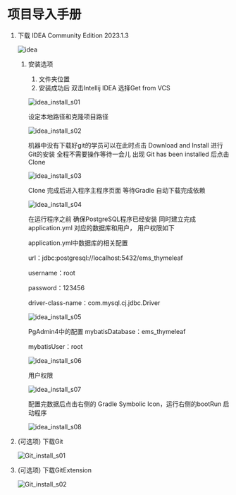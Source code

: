 # 项目导入手册

1. 下载 IDEA Community Edition 2023.1.3
    
    ![idea](https://github.com/paripari0616/Resourses/blob/main/vx_img_idea.png?raw=true)
    
    1. 安装选项
        1. 文件夹位置
        2. 安装成功后 双击Intellij IDEA 选择Get from VCS
        
        ![idea_install_s01](https://github.com/paripari0616/Resourses/blob/main/vx_img_20230807193734.png?raw=true)
        
        设定本地路径和克隆项目路径
        
        ![idea_install_s02](https://github.com/paripari0616/Resourses/blob/main/vx_img_20230807193821.png?raw=true)
        
        机器中没有下载好git的学员可以在此时点击 Download and Install 进行Git的安装 全程不需要操作等待一会儿 出现 Git has been installed 后点击 Clone
        
        ![idea_install_s03](https://github.com/paripari0616/Resourses/blob/main/vx_img_20230807193827.png?raw=true)
        
        Clone 完成后进入程序主程序页面 等待Gradle 自动下载完成依赖
        
        ![idea_install_s04](https://github.com/paripari0616/Resourses/blob/main/vx_img_20230807193831.png?raw=true)
        
        在运行程序之前 确保PostgreSQL程序已经安装 同时建立完成 application.yml 对应的数据库和用户， 用户权限如下
        
        application.yml中数据库的相关配置
        
        url：jdbc:postgresql://localhost:5432/ems_thymeleaf
        
        username：root
        
        password：123456
        
        driver-class-name：com.mysql.cj.jdbc.Driver
        
        ![idea_install_s05](https://github.com/paripari0616/Resourses/blob/main/application_Database_Properties.png?raw=true)
        
        PgAdmin4中的配置
              mybatisDatabase：ems_thymeleaf
        
        mybatisUser：root
        
        ![idea_install_s06](https://github.com/paripari0616/Resourses/blob/main/vx_img_20230807193859.png?raw=true)
        
        用户权限
        
        ![idea_install_s07](https://github.com/paripari0616/Resourses/blob/main/vx_img_20230807193744.png?raw=true)
        
        配置完数据后点击右侧的 Gradle Symbolic Icon，运行右侧的bootRun 启动程序
        
        ![idea_install_s08](https://github.com/paripari0616/Resourses/blob/main/vx_img_20230807193836.png?raw=true)
        
2. (可选项) 下载Git
    
    ![Git_install_s01](https://github.com/paripari0616/Resourses/blob/main/vx_img_git_version.png?raw=true)
    
3. (可选项) 下载GitExtension
    
    ![Git_install_s02](https://github.com/paripari0616/Resourses/blob/main/vx_img_gitExtensions.png?raw=true)
